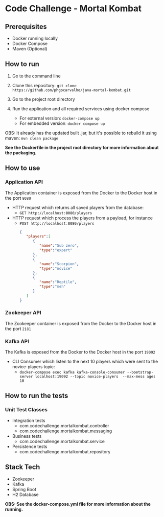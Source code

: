 # Code Challenge - Mortal Kombat

## Prerequisites

- Docker running locally
- Docker Compose
- Maven (Optional)

## How to run

1. Go to the command line
2. Clone this repository: `git clone https://github.com/phgocarvalho/java-mortal-kombat.git`
3. Go to the project root directory
4. Run the application and all required services using docker compose

    - For external version: `docker-compose up`
    - For embedded version: `docker compose up`
   
OBS: It already has the updated built .jar, but it's possible to rebuild it using maven: `mvn clean package`

**See the Dockerfile in the project root directory for more information about the packaging.**

## How to use

### Application API
The Application container is exposed from the Docker to the Docker host in the port `8080`

- HTTP request which returns all saved players from the database:
    - `GET http://localhost:8080/players`
- HTTP request which process the players from a payload, for instance
    - `POST http://localhost:8080/players`
        ```json
        {
           "players":[
              {
                 "name":"Sub zero",
                 "type":"expert"
              },
              {
                 "name":"Scorpion",
                 "type":"novice"
              },
              {
                 "name":"Reptile",
                 "type":"meh"
              }
           ]
        }
        ```

### Zookeeper API
The Zookeeper container is exposed from the Docker to the Docker host in the port `2181`

### Kafka API
The Kafka is exposed from the Docker to the Docker host in the port `19092`

- CLI Consumer which listen to the next 10 players which were sent to the novice-players topic:
    - `docker-compose exec kafka kafka-console-consumer --bootstrap-server localhost:19092 --topic novice-players  --max-mess
      ages 10`

## How to run the tests

### Unit Test Classes

- Integration tests
    - com.codechallenge.mortalkombat.controller
    - com.codechallenge.mortalkombat.messaging
- Business tests
    - com.codechallenge.mortalkombat.service
- Persistence tests
    - com.codechallenge.mortalkombat.repository

## Stack Tech

- Zookeeper
- Kafka
- Spring Boot
- H2 Database

**OBS: See the docker-compose.yml file for more information about the running.**
